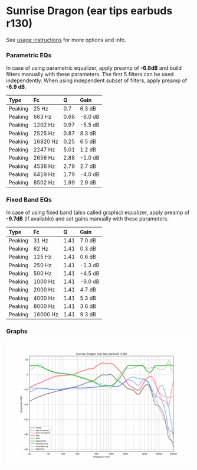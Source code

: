 # Sunrise Dragon (ear tips earbuds r130)
See [usage instructions](https://github.com/jaakkopasanen/AutoEq#usage) for more options and info.

### Parametric EQs
In case of using parametric equalizer, apply preamp of **-6.8dB** and build filters manually
with these parameters. The first 5 filters can be used independently.
When using independent subset of filters, apply preamp of **-6.9 dB**.

| Type    | Fc       |    Q | Gain    |
|:--------|:---------|:-----|:--------|
| Peaking | 25 Hz    | 0.7  | 6.3 dB  |
| Peaking | 663 Hz   | 0.66 | -6.0 dB |
| Peaking | 1202 Hz  | 0.97 | -5.5 dB |
| Peaking | 2525 Hz  | 0.87 | 8.3 dB  |
| Peaking | 16820 Hz | 0.25 | 6.5 dB  |
| Peaking | 2247 Hz  | 5.01 | 1.2 dB  |
| Peaking | 2656 Hz  | 2.88 | -1.0 dB |
| Peaking | 4536 Hz  | 2.79 | 2.7 dB  |
| Peaking | 6419 Hz  | 1.79 | -4.0 dB |
| Peaking | 8502 Hz  | 1.99 | 2.9 dB  |

### Fixed Band EQs
In case of using fixed band (also called graphic) equalizer, apply preamp of **-9.7dB**
(if available) and set gains manually with these parameters.

| Type    | Fc       |    Q | Gain    |
|:--------|:---------|:-----|:--------|
| Peaking | 31 Hz    | 1.41 | 7.0 dB  |
| Peaking | 62 Hz    | 1.41 | 0.3 dB  |
| Peaking | 125 Hz   | 1.41 | 0.6 dB  |
| Peaking | 250 Hz   | 1.41 | -1.3 dB |
| Peaking | 500 Hz   | 1.41 | -4.5 dB |
| Peaking | 1000 Hz  | 1.41 | -9.0 dB |
| Peaking | 2000 Hz  | 1.41 | 4.7 dB  |
| Peaking | 4000 Hz  | 1.41 | 5.3 dB  |
| Peaking | 8000 Hz  | 1.41 | 3.6 dB  |
| Peaking | 16000 Hz | 1.41 | 9.3 dB  |

### Graphs
![](./Sunrise%20Dragon%20(ear%20tips%20earbuds%20r130).png)